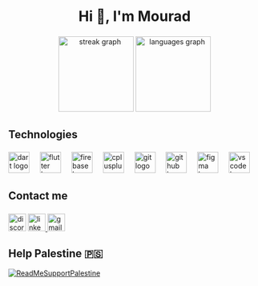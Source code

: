 <h1 align="center">Hi 👋, I'm Mourad</h1>

###

<div align="center">
  <img src="https://streak-stats.demolab.com?user=tux-1&locale=en&mode=daily&theme=dark&hide_border=false&border_radius=5" height="150" alt="streak graph"  />
  <img src="https://github-readme-stats.vercel.app/api/top-langs?username=tux-1&locale=en&hide_title=false&layout=compact&card_width=320&langs_count=5&theme=dark&hide_border=false" height="150" alt="languages graph"  />
</div>

###

<h2 align="left">Technologies</h2>

###

<div align="left">
  <img src="https://skillicons.dev/icons?i=dart" height="42" alt="dart logo"  />
  <img width="13" />
  <img src="https://skillicons.dev/icons?i=flutter" height="42" alt="flutter logo"  />
  <img width="13" />
  <img src="https://skillicons.dev/icons?i=firebase" height="42" alt="firebase logo"  />
  <img width="13" />
  <img src="https://skillicons.dev/icons?i=cpp" height="42" alt="cplusplus logo"  />
  <img width="13" />
  <img src="https://skillicons.dev/icons?i=git" height="42" alt="git logo"  />
  <img width="13" />
  <img src="https://skillicons.dev/icons?i=github" height="42" alt="github logo"  />
  <img width="13" />
  <img src="https://skillicons.dev/icons?i=figma" height="42" alt="figma logo"  />
  <img width="13" />
  <img src="https://skillicons.dev/icons?i=vscode" height="42" alt="vscode logo"  />
</div>

###

<h2 align="left">Contact me</h2>

###

<div align="left">
  <img src="https://img.shields.io/static/v1?message=Discord&logo=discord&label=tuxedo.&color=7289DA&logoColor=white&labelColor=&style=for-the-badge" height="35" alt="discord logo"  />
  <a href="https://www.linkedin.com/in/mourad-mohamed/" target="_blank">
    <img src="https://img.shields.io/static/v1?message=LinkedIn&logo=linkedin&label=&color=0077B5&logoColor=white&labelColor=&style=for-the-badge" height="35" alt="linkedin logo"  />
  </a>
  <a href="murad." target="_blank">
    <img src="https://img.shields.io/static/v1?message=Gmail&logo=gmail&label=&color=D14836&logoColor=white&labelColor=&style=for-the-badge" height="35" alt="gmail logo"  />
  </a>
</div>

###

## Help Palestine 🇵🇸

[![ReadMeSupportPalestine](https://raw.githubusercontent.com/Safouene1/support-palestine-banner/master/banner-support.svg)](https://github.com/TheBSD/StandWithPalestine/blob/main/docs/README.md)

